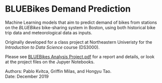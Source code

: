# BLUEBikes Demand Prediction

Machine Learning models that aim to predict demand of bikes from stations on the *BLUEBikes* bike-sharing system in Boston, using both historical bike trip data and meteorological data as inputs.

Originally developed for a class project at Northeastern Univeristy for the *Introduction to Data Science* course (DS3000).

Please see [BLUEBikes Analysis Project.pdf](https://github.com/pablokvitca/ds3000-project/blob/master/BLUEBike%20Analysis%20Project.pdf) for a report and details, or look at the project files on the Jupyer Notebooks.

Authors: Pablo Kvitca, Griffin Milas, and Hongyu Tao.  
Date: December 2019
